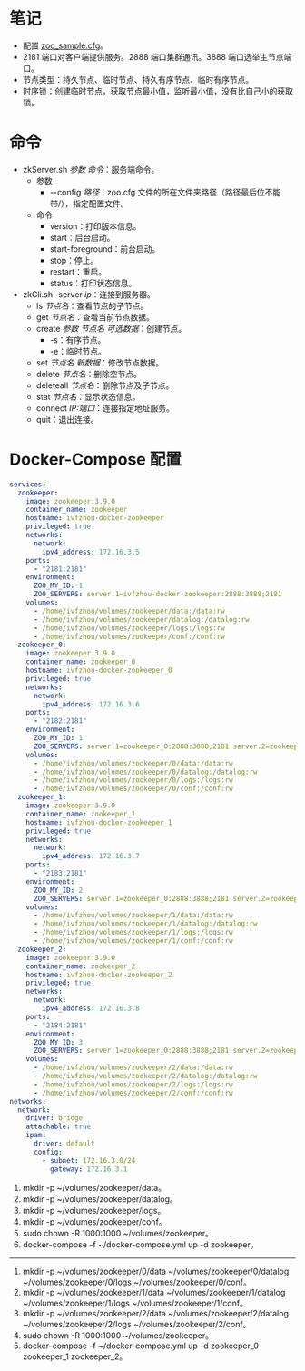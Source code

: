 # 笔记

- 配置 [zoo_sample.cfg](./zoo_sample.cfg)。
- 2181 端口对客户端提供服务。2888 端口集群通讯。3888 端口选举主节点端口。
- 节点类型：持久节点、临时节点、持久有序节点、临时有序节点。
- 时序锁：创建临时节点，获取节点最小值，监听最小值，没有比自己小的获取锁。

# 命令

- zkServer.sh *参数* *命令*：服务端命令。
  - 参数
    - --config *路径*：zoo.cfg 文件的所在文件夹路径（路径最后位不能带/），指定配置文件。
  - 命令
    - version：打印版本信息。
    - start：后台启动。
    - start-foreground：前台启动。
    - stop：停止。
    - restart：重启。
    - status：打印状态信息。
- zkCli.sh -server *ip*：连接到服务器。
    - ls *节点名*：查看节点的子节点。
    - get *节点名*：查看当前节点数据。
    - create *参数* *节点名* *可选数据*：创建节点。
      - -s：有序节点。
      - -e：临时节点。
    - set *节点名* *新数据*：修改节点数据。
    - delete *节点名*：删除空节点。
    - deleteall *节点名*：删除节点及子节点。
    - stat *节点名*：显示状态信息。
    - connect *IP:端口*：连接指定地址服务。
    - quit：退出连接。

# Docker-Compose 配置

```yaml
services:
  zookeeper:
    image: zookeeper:3.9.0
    container_name: zookeeper
    hostname: ivfzhou-docker-zookeeper
    privileged: true
    networks:
      network:
        ipv4_address: 172.16.3.5
    ports:
      - "2181:2181"
    environment:
      ZOO_MY_ID: 1
      ZOO_SERVERS: server.1=ivfzhou-docker-zookeeper:2888:3888;2181
    volumes:
      - /home/ivfzhou/volumes/zookeeper/data:/data:rw
      - /home/ivfzhou/volumes/zookeeper/datalog:/datalog:rw
      - /home/ivfzhou/volumes/zookeeper/logs:/logs:rw
      - /home/ivfzhou/volumes/zookeeper/conf:/conf:rw
  zookeeper_0:
    image: zookeeper:3.9.0
    container_name: zookeeper_0
    hostname: ivfzhou-docker-zookeeper_0
    privileged: true
    networks:
      network:
        ipv4_address: 172.16.3.6
    ports:
      - "2182:2181"
    environment:
      ZOO_MY_ID: 1
      ZOO_SERVERS: server.1=zookeeper_0:2888:3888;2181 server.2=zookeeper_1:2888:3888;2181 server.3=zookeeper_2:2888:3888;2181
    volumes:
      - /home/ivfzhou/volumes/zookeeper/0/data:/data:rw
      - /home/ivfzhou/volumes/zookeeper/0/datalog:/datalog:rw
      - /home/ivfzhou/volumes/zookeeper/0/logs:/logs:rw
      - /home/ivfzhou/volumes/zookeeper/0/conf:/conf:rw
  zookeeper_1:
    image: zookeeper:3.9.0
    container_name: zookeeper_1
    hostname: ivfzhou-docker-zookeeper_1
    privileged: true
    networks:
      network:
        ipv4_address: 172.16.3.7
    ports:
      - "2183:2181"
    environment:
      ZOO_MY_ID: 2
      ZOO_SERVERS: server.1=zookeeper_0:2888:3888;2181 server.2=zookeeper_1:2888:3888;2181 server.3=zookeeper_2:2888:3888;2181
    volumes:
      - /home/ivfzhou/volumes/zookeeper/1/data:/data:rw
      - /home/ivfzhou/volumes/zookeeper/1/datalog:/datalog:rw
      - /home/ivfzhou/volumes/zookeeper/1/logs:/logs:rw
      - /home/ivfzhou/volumes/zookeeper/1/conf:/conf:rw
  zookeeper_2:
    image: zookeeper:3.9.0
    container_name: zookeeper_2
    hostname: ivfzhou-docker-zookeeper_2
    privileged: true
    networks:
      network:
        ipv4_address: 172.16.3.8
    ports:
      - "2184:2181"
    environment:
      ZOO_MY_ID: 3
      ZOO_SERVERS: server.1=zookeeper_0:2888:3888;2181 server.2=zookeeper_1:2888:3888;2181 server.3=zookeeper_2:2888:3888;2181
    volumes:
      - /home/ivfzhou/volumes/zookeeper/2/data:/data:rw
      - /home/ivfzhou/volumes/zookeeper/2/datalog:/datalog:rw
      - /home/ivfzhou/volumes/zookeeper/2/logs:/logs:rw
      - /home/ivfzhou/volumes/zookeeper/2/conf:/conf:rw
networks:
  network:
    driver: bridge
    attachable: true
    ipam:
      driver: default
      config:
        - subnet: 172.16.3.0/24
          gateway: 172.16.3.1
```
1. mkdir -p ~/volumes/zookeeper/data。
1. mkdir -p ~/volumes/zookeeper/datalog。
1. mkdir -p ~/volumes/zookeeper/logs。
1. mkdir -p ~/volumes/zookeeper/conf。
1. sudo chown -R 1000:1000 ~/volumes/zookeeper。
1. docker-compose -f ~/docker-compose.yml up -d zookeeper。
___
1. mkdir -p ~/volumes/zookeeper/0/data ~/volumes/zookeeper/0/datalog ~/volumes/zookeeper/0/logs ~/volumes/zookeeper/0/conf。
1. mkdir -p ~/volumes/zookeeper/1/data ~/volumes/zookeeper/1/datalog ~/volumes/zookeeper/1/logs ~/volumes/zookeeper/1/conf。
1. mkdir -p ~/volumes/zookeeper/2/data ~/volumes/zookeeper/2/datalog ~/volumes/zookeeper/2/logs ~/volumes/zookeeper/2/conf。
1. sudo chown -R 1000:1000 ~/volumes/zookeeper。
1. docker-compose -f ~/docker-compose.yml up -d zookeeper_0 zookeeper_1 zookeeper_2。
